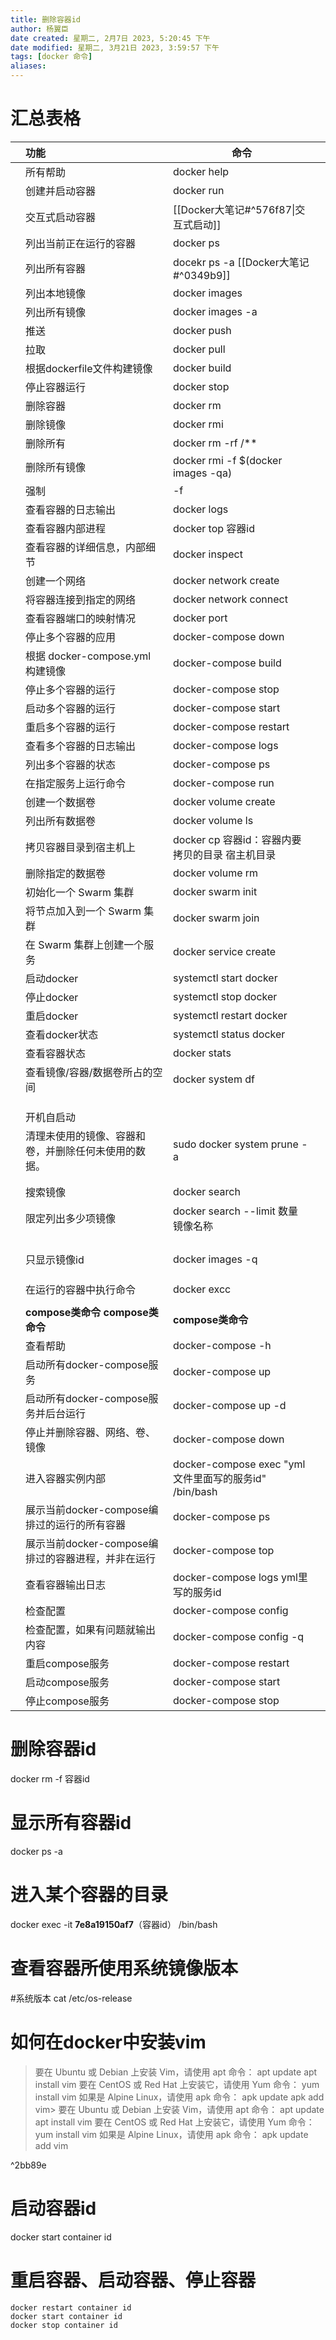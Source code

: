 ```yaml
---
title: 删除容器id
author: 杨翼臣
date created: 星期二, 2月7日 2023, 5:20:45 下午
date modified: 星期二, 3月21日 2023, 3:59:57 下午
tags: [docker 命令]
aliases: 
---
```

# 汇总表格

|     | 功能                                                 | 命令                                                   |                |
|:--- |:---------------------------------------------------- | ------------------------------------------------------ | -------------- |
|     | 所有帮助                                             | docker help                                            |                |
|     | 创建并启动容器                                       | docker run                                             |                |
|     | 交互式启动容器                                       | [[Docker大笔记#^576f87\|交互式启动]]                   |                |
|     | 列出当前正在运行的容器                               | docker ps                                              |                |
|     | 列出所有容器                                         | docekr ps -a    [[Docker大笔记#^0349b9]]               |                |
|     | 列出本地镜像                                         | docker images                                          |                |
|     | 列出所有镜像                                         | docker images -a                                       |                |
|     | 推送                                                 | docker push                                            |                |
|     | 拉取                                                 |docker pull|                |
|     | 根据dockerfile文件构建镜像                           | docker build                                           |                |
|     | 停止容器运行                                         | docker stop                                            |                |
|     | 删除容器                                             | docker rm                                              |                |
|     | 删除镜像                                             |docker rmi|                |
|     | 删除所有                                             | docker rm -rf /\**                                     |                |
|     | 删除所有镜像                                         | docker rmi -f $(docker images -qa)                     |                |
|     | 强制                                                 | -f                                                     |                |
|     | 查看容器的日志输出                                   | docker logs                                            |                |
|     | 查看容器内部进程                                     | docker top 容器id                                      |                |
|     | 查看容器的详细信息，内部细节                         | docker inspect                                         |                |
|     | 创建一个网络                                         | docker network create                                  |                |
|     | 将容器连接到指定的网络                               | docker network connect                                 |                |
|     | 查看容器端口的映射情况                               | docker port                                            |                |
|     | 停止多个容器的应用                                   | docker-compose down                                    |                |
|     | 根据 docker-compose.yml 构建镜像                     | docker-compose build                                   |                |
|     | 停止多个容器的运行                                   | docker-compose stop                                    |                |
|     | 启动多个容器的运行                                   | docker-compose start                                   |                |
|     | 重启多个容器的运行                                   | docker-compose restart                                 |                |
|     | 查看多个容器的日志输出                               | docker-compose logs                                    |                |
|     | 列出多个容器的状态                                   | docker-compose ps                                      |                |
|     | 在指定服务上运行命令                                 | docker-compose run                                     |                |
|     | 创建一个数据卷                                       | docker volume create                                   |                |
|     | 列出所有数据卷                                       | docker volume ls                                       |                |
|     | 拷贝容器目录到宿主机上                               | docker cp 容器id：容器内要拷贝的目录 宿主机目录        |                |
|     | 删除指定的数据卷                                     | docker volume rm                                       |                |
|     | 初始化一个 Swarm 集群                                | docker swarm init                                      |                |
|     | 将节点加入到一个 Swarm 集群                          | docker swarm join                                      |                |
|     | 在 Swarm 集群上创建一个服务                          | docker service create                                  |                |
|     | 启动docker                                           | systemctl start docker                                 |                |
|     | 停止docker                                           | systemctl stop docker                                  |                |
|     | 重启docker                                           | systemctl restart docker                               |                |
|     | 查看docker状态                                       | systemctl status docker                                |                |
|     |             查看容器状态                                         |  docker stats                                                      |                |
|     | 查看镜像/容器/数据卷所占的空间                       | docker system df                                       |                |
|     |                                                      |                                                        |                |
|     |                                                      |                                                        |                |
|     |                                                      |                                                        |                |
|     | 开机自启动                                           |                                                        |                |
|     | 清理未使用的镜像、容器和卷，并删除任何未使用的数据。 | sudo docker system prune -a                            |                |
|     |                                                      |                                                        |                |
|     |  |                                                        |                |
|     | 搜索镜像                                             | docker search                                          |                |
|     | 限定列出多少项镜像                                   | docker search --limit 数量 镜像名称                    |                |
|     |                                                      |                                                        |                |
|     |                                                      |                                                        |                |
|     |                                                      |                                                        |                |
|     |                                                      |                                                        |                |
|     | 只显示镜像id                                         | docker images -q                                       |                |
|     |                                                      |                                                        |                |
|     |                                                      |                                                        |                |
|     |                                                      |                                                        |                |
|     | 在运行的容器中执行命令                               | docker excc                                            |                |
|     |                                                      |                                                        |                |
|     | **compose类命令**   **compose类命令**                               |**compose类命令**|                |
|     | 查看帮助                                             | docker-compose    -h                                   |                |
|     | 启动所有docker-compose服务                           | docker-compose up                                      |                |
|     | 启动所有docker-compose服务并后台运行                 | docker-compose up -d                                   |                |
|     | 停止并删除容器、网络、卷、镜像                       | docker-compose down                                    |                |
|     | 进入容器实例内部                                     | docker-compose  exec "yml文件里面写的服务id" /bin/bash |                |
|     | 展示当前docker-compose编排过的运行的所有容器         | docker-compose ps                                      |  |
|     | 展示当前docker-compose编排过的容器进程，并非在运行   | docker-compose top                                     |                |
|     | 查看容器输出日志                                     | docker-compose logs yml里写的服务id                    |                |
|     | 检查配置                                             | docker-compose  config                                 |                |
|     | 检查配置，如果有问题就输出内容                       | docker-compose  config -q                              |                |
|     | 重启compose服务                                      | docker-compose  restart                                |                |
|     | 启动compose服务                                      | docker-compose   start                                 |                |
|     | 停止compose服务                                                     | docker-compose stop                                                       |                |


  

# 删除容器id
docker rm -f 容器id

# 显示所有容器id
docker ps -a

# 进入某个容器的目录
docker exec -it **7e8a19150af7**（容器id） /bin/bash
# 查看容器所使用系统镜像版本
#系统版本 cat /etc/os-release

# 如何在docker中安装vim
> 要在 Ubuntu 或 Debian 上安装 Vim，请使用 apt 命令： apt update 
> apt install vim 
> 要在 CentOS 或 Red Hat 上安装它，请使用 Yum 命令： yum install vim 
> 如果是 Alpine Linux，请使用 apk 命令： apk update 
> apk add vim> 
> 要在 Ubuntu 或 Debian 上安装 Vim，请使用 apt 命令： apt update 
> apt install vim 
> 要在 CentOS 或 Red Hat 上安装它，请使用 Yum 命令： yum install vim 
> 如果是 Alpine Linux，请使用 apk 命令： apk update 
add vim

^2bb89e

# 启动容器id
docker start container id

# 重启容器、启动容器、停止容器
```
docker restart container id
docker start container id
docker stop container id
```

